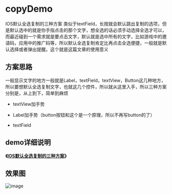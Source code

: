 # copyDemo
IOS默认全选复制的三种方案
类似于textField，长按就会默认跳出复制的选项，但是默认选中的就是你手指点击的那个文字，想全选的话必须手动选择全选才可以，而最近碰到一个需求就是要点击文字，默认就是选中所有的文字，比如游戏中的邀请码，应用中的推广码等，所以默认全选复制肯定比再点击全选便捷，一般就是默认选择或者弹出提醒。这个就是这篇文章的使用意义

## 方案思路

一般显示文字的地方一般就是Label，textField，textView，Button这几种地方，所以要想默认全选复制文字，也就这几个控件，所以就从这里入手，所以三种方案分别是，从上到下，简单到麻烦

* textView加手势

* Label加手势（button按钮和这个是一个原理，所以不再写button的了）

* textField

## demo详细说明

**《[IOS默认全选复制的三种方案](http://www.hudongdong.com/ios/358.html)》**

## 效果图

![image](http://cdn.hudongdong.com/2016-09-14%2014_42_05.gif)
